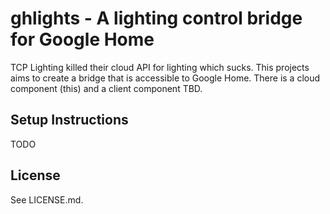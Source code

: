 # ghlights - A lighting control bridge for Google Home

TCP Lighting killed their cloud API for lighting which sucks. This projects aims to create a 
bridge that is accessible to Google Home. There is a cloud component (this) and a client component
TBD.

## Setup Instructions

TODO

## License
See LICENSE.md.
